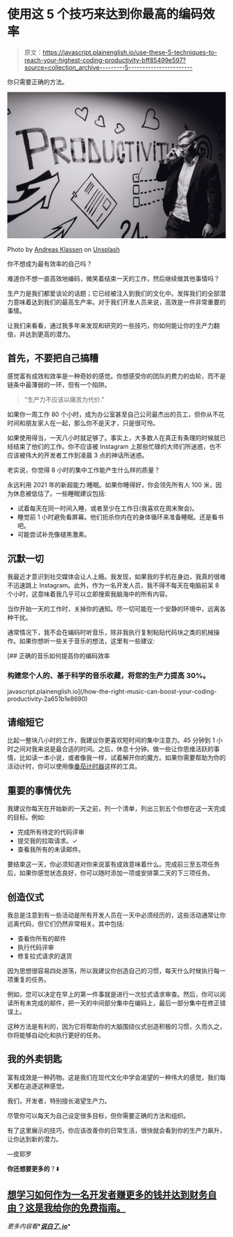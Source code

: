 # 使用这 5 个技巧来达到你最高的编码效率

> 原文：<https://javascript.plainenglish.io/use-these-5-techniques-to-reach-your-highest-coding-productivity-bff85499e597?source=collection_archive---------5----------------------->

你只需要正确的方法。

![](img/f6f447892b47c6c1971a769b9d178919.png)

Photo by [Andreas Klassen](https://unsplash.com/@schmaendels?utm_source=medium&utm_medium=referral) on [Unsplash](https://unsplash.com?utm_source=medium&utm_medium=referral)

你不想成为最有效率的自己吗？

难道你不想一直高效地编码，微笑着结束一天的工作，然后继续做其他事情吗？

生产力是我们都爱谈论的话题；它已经被注入到我们的文化中。发挥我们的全部潜力意味着达到我们的最高生产率。对于我们开发人员来说，高效是一件非常重要的事情。

让我们来看看，通过我多年来发现和研究的一些技巧，你如何能让你的生产力翻倍，并达到更高的潜力。

## 首先，不要把自己搞糟

感觉富有成效和效率是一种奇妙的感觉。你想感受你的团队的费力的齿轮，而不是链条中最薄弱的一环，但有一个陷阱。

> "生产力不应该以痛苦为代价."

如果你一周工作 80 个小时，成为办公室甚至自己公司最杰出的员工，但你从不花时间和朋友家人在一起，那么你不是天才，只是很可怜。

如果使用得当，一天八小时就足够了。事实上，大多数人在真正有条理的时候就已经结束了他们的工作。你不应该被 Instagram 上那些忙碌的大师们所迷惑，也不应该被伟大的开发者工作到凌晨 3 点的神话所迷惑。

老实说，你觉得 8 小时的集中工作能产生什么样的质量？

永远利用 2021 年的新超能力:睡眠。如果你睡得好，你会领先所有人 100 米，因为休息被低估了。一些睡眠建议包括:

*   试着每天在同一时间入睡，或者至少在工作日(我喜欢在周末聚会)。
*   睡觉前 1 小时避免看屏幕。他们扼杀你内在的身体循环来准备睡眠。还是看书吧。
*   可能尝试补充像褪黑激素。

## 沉默一切

我最近才意识到社交媒体会让人上瘾。我发现，如果我的手机在身边，我真的很难不迅速跳上 Instagram。此外，作为一名开发人员，我不得不每天在电脑前呆 8 个小时，这意味着我几乎可以立即搜索我脑海中的所有内容。

当你开始一天的工作时，关掉你的通知。尽一切可能在一个安静的环境中，远离各种干扰。

通常情况下，我不会在编码时听音乐，除非我执行复制粘贴代码块之类的机械操作。如果你想听一些关于音乐的想法，这里有一些建议:

[](/how-the-right-music-can-boost-your-coding-productivity-2a651b1e8690) [## 正确的音乐如何提高你的编码效率

### 构建您个人的、基于科学的音乐收藏，将您的生产力提高 30%。

javascript.plainenglish.io](/how-the-right-music-can-boost-your-coding-productivity-2a651b1e8690) 

## 请缩短它

比起一整块八小时的工作，我建议你更喜欢短时间的集中注意力。45 分钟到 1 小时之间对我来说是最合适的时间。之后，休息十分钟。做一些让你思维活跃的事情，比如读一本小说，或者像我一样，试着解开你的魔方。如果你需要帮助为你的活动计时，你可以使用像[番茄计时器](https://pomofocus.io/)这样的工具。

## 重要的事情优先

我建议你每天在开始新的一天之前，列一个清单，列出三到五个你想在这一天完成的目标。例如:

*   完成所有待定的代码评审
*   提交我的拉取请求。✓
*   查看我所有的未读邮件。

要结束这一天，你必须知道对你来说富有成效意味着什么。完成前三至五项任务后，如果你感觉状态良好，你可以随时添加一项或安排第二天的下三项任务。

## 创造仪式

我总是注意到有一些活动是所有开发人员在一天中必须经历的，这些活动通常让你远离代码，但它们仍然非常相关。其中包括:

*   查看你所有的邮件
*   执行代码评审
*   修复拉式请求的退货

因为思想很容易四处游荡，所以我建议你创造自己的习惯，每天什么时候执行每一项重复的任务。

例如，您可以决定在早上的第一件事就是进行一次拉式请求审查。然后，你可以阅读所有未完成的邮件，把一天的中间部分集中在编码上，最后一部分集中在修正错误上。

这种方法是有利的，因为它将帮助你的大脑围绕仪式创造积极的习惯，久而久之，你将能够自动化和执行更好的任务。

## 我的外卖钥匙

富有成效是一种药物。这是我们在现代文化中学会渴望的一种伟大的感觉，我们每天都在追逐这种感觉。

我们，开发者，特别擅长渴望生产力。

尽管你可以每天为自己设定很多目标，但你需要正确的方法和组织。

有了这里展示的技巧，你应该改善你的日常生活，很快就会看到你的生产力飙升，让你达到新的潜力。

—皮耶罗

**你还想要更多的**？⬇️

## [想学习如何作为一名开发者赚更多的钱并达到财务自由？这是我给你的免费指南。](https://tinyurl.com/MoneyDev)

*更多内容看**[***说白了. io***](http://plainenglish.io/)*